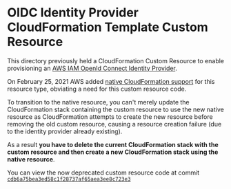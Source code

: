 # OIDC Identity Provider CloudFormation Template Custom Resource

This directory previously held a CloudFormation Custom Resource to enable provisioning 
an [AWS IAM OpenId Connect Identity Provider][1].

On February 25, 2021 AWS added [native CloudFormation support][2]
for this resource type, obviating a need for this custom resource code.

To transition to the native resource, you can't merely update the CloudFormation
stack containing the custom resource to use the new native resource as 
CloudFormation attempts to create the new resource before removing the old 
custom resource, causing a resource creation failure (due to the identity 
provider already existing).

As a result **you have to delete the current CloudFormation stack with the custom
resource and then create a new CloudFormation stack using the native resource**.

You can view the now deprecated custom resource code at commit 
[`cdb6a75bea3ed58c1f28737af65aea3ee8c723e3`][3]

[1]: https://docs.aws.amazon.com/IAM/latest/UserGuide/id_roles_providers_create_oidc.html
[2]: https://docs.aws.amazon.com/AWSCloudFormation/latest/UserGuide/aws-resource-iam-oidcprovider.html
[3]: https://github.com/mozilla/security/tree/cdb6a75bea3ed58c1f28737af65aea3ee8c723e3/operations/cloudformation-templates/oidc_identity_provider